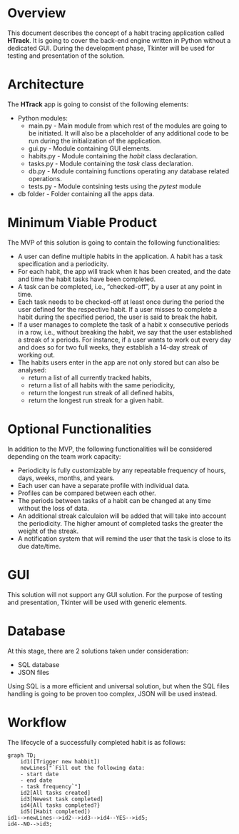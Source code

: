 # Overview

This document describes the concept of a habit tracing application called **HTrack**. It is going to cover the back-end engine written in Python without a dedicated GUI. During the development phase, Tkinter will be used for testing and presentation of the solution.

# Architecture

The **HTrack** app is going to consist of the following elements:
- Python modules:
   - main.py - Main module from which rest of the modules are going to be initiated. It will also be a placeholder of any additional code to be run during the initialization of the application.
   - gui.py - Module containing GUI elements.
   - habits.py - Module containing the *habit* class declaration.
   - tasks.py - Module containing the *task* class declaration.
   - db.py - Module containing functions operating any database related operations.
   - tests.py - Module contsining tests using the *pytest* module
- db folder - Folder containing all the apps data.
   
# Minimum Viable Product

The MVP of this solution is going to contain the following functionalities:
- A user can define multiple habits in the application. A habit has a task specification and a periodicity.
-  For each habit, the app will track when it has been created, and the date and time the habit tasks have been completed.  
- A task can be completed, i.e., “checked-off”, by a user at any point in time.
- Each task needs to be checked-off at least once during the period the user defined for the respective habit. If a user misses to complete a habit during the specified period, the user is said to break the habit.
- If a user manages to complete the task of a habit x consecutive periods in a row, i.e., without breaking the habit, we say that the user established a streak of x periods. For instance, if a user wants to work out every day and does so for two full weeks, they establish a 14-day streak of working out.
- The habits users enter in the app are not only stored but can also be analysed:
   - return a list of all currently tracked habits,
   - return a list of all habits with the same periodicity,
   - return the longest run streak of all defined habits,
   - return the longest run streak for a given habit. 

# Optional Functionalities

In addition to the MVP, the following functionalities will be considered depending on the team work capacity:
- Periodicity is fully customizable by any repeatable frequency of hours, days, weeks, months, and years.
- Each user can have a separate profile with individual data.
- Profiles can be compared between each other.
- The periods between tasks of a habit can be changed at any time without the loss of data.
- An additional streak calculaion will be added that will take into account the periodicity. The higher amount of completed tasks the greater the weight of the streak.
- A notification system that will remind the user that the task is close to its due date/time.

# GUI

This solution will not support any GUI solution. For the purpose of testing and presentation, Tkinter will be used with generic elements.

# Database

At this stage, there are 2 solutions taken under consideration:
- SQL database
- JSON files

Using SQL is a more efficient and universal solution, but when the SQL files handling is going to be proven too complex, JSON will be used instead.

# Workflow

The lifecycle of a successfully completed habit is as follows:

```mermaid
graph TD;
    id1([Trigger new habbit])
    newLines["`Fill out the following data:
    - start date
    - end date
    - task frequency`"]
    id2[All tasks created]
    id3[Newest task completed]
    id4{All tasks completed?}
    id5([Habit completed])
id1-->newLines-->id2-->id3-->id4--YES-->id5;
id4--NO-->id3;
```
